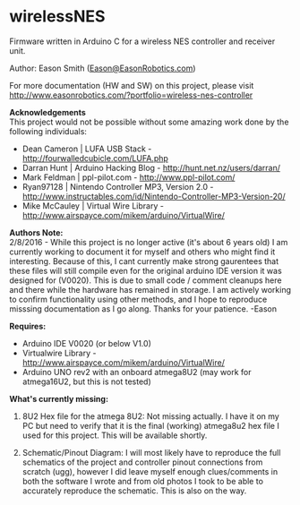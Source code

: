 # wirelessNES
Firmware written in Arduino C for a wireless NES controller and receiver unit.

Author: Eason Smith (Eason@EasonRobotics.com)

For more documentation (HW and SW) on this project, please visit http://www.easonrobotics.com/?portfolio=wireless-nes-controller

**Acknowledgements**  
This project would not be possible without some amazing work done by the following individuals:
* Dean Cameron | LUFA USB Stack - http://fourwalledcubicle.com/LUFA.php
* Darran Hunt | Arduino Hacking Blog - http://hunt.net.nz/users/darran/
* Mark Feldman | ppl-pilot.com - http://www.ppl-pilot.com/
* Ryan97128 | Nintendo Controller MP3, Version 2.0 - http://www.instructables.com/id/Nintendo-Controller-MP3-Version-20/
* Mike McCauley | Virtual Wire Library - http://www.airspayce.com/mikem/arduino/VirtualWire/

**Authors Note:**  
2/8/2016 - While this project is no longer active (it's about 6 years old) I am currently working to document it for myself and others
who might find it interesting. Because of this, I cant currently make strong gaurentees that these files will still compile even for the original
arduino IDE version it was designed for (V0020). This is due to small code / comment cleanups here and there while the hardware has remained
in storage. I am actively working to confirm functionality using other methods, and I hope to reproduce misssing documentation as I go along. 
Thanks for your patience. -Eason

**Requires:**
* Arduino IDE V0020 (or below V1.0)
* Virtualwire Library - http://www.airspayce.com/mikem/arduino/VirtualWire/
* Arduino UNO rev2 with an onboard atmega8U2 (may work for atmega16U2, but this is not tested)

**What's currently missing:**  

1. 8U2 Hex file for the atmega 8U2:     Not missing actually. I have it on my PC but need to verify that it is the 
final (working) atmega8u2 hex file I used for this project. This will be available shortly. 

2. Schematic/Pinout Diagram:     I will most likely have to reproduce the full schematics of the project and controller pinout connections 
from scratch (ugg), however I did leave myself enough clues/comments in both the software I wrote and from old photos I took to be able
to accurately reproduce the schematic. This is also on the way.
